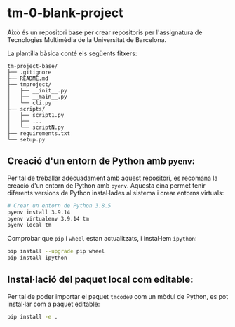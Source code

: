 # tm-0-blank-project

Això és un repositori base per crear repositoris per l'assignatura de Tecnologies Multimèdia de la Universitat de Barcelona. 

La plantilla bàsica conté els següents fitxers:

```plaintext
tm-project-base/
├── .gitignore
├── README.md
├── tmproject/
│   ├── __init__.py
│   ├── __main__.py
│   └── cli.py
├── scripts/
│   ├── script1.py
│   ├── ...
│   └── scriptN.py
├── requirements.txt
└── setup.py
```

## Creació d'un entorn de Python amb `pyenv`:

Per tal de treballar adecuadament amb aquest repositori, es recomana la creació d'un entorn de Python amb `pyenv`. Aquesta eina permet tenir diferents versions de Python instal·lades al sistema i crear entorns virtuals: 

```bash
# Crear un entorn de Python 3.8.5
pyenv install 3.9.14
pyenv virtualenv 3.9.14 tm
pyenv local tm
```

Comprobar que `pip` i `wheel` estan actualitzats, i instal·lem `ipython`:

```bash
pip install --upgrade pip wheel
pip install ipython
```

## Instal·lació del paquet local com editable: 

Per tal de poder importar el paquet `tmcode0` com un mòdul de Python, es pot instal·lar com a paquet editable: 

```bash
pip install -e .
```
